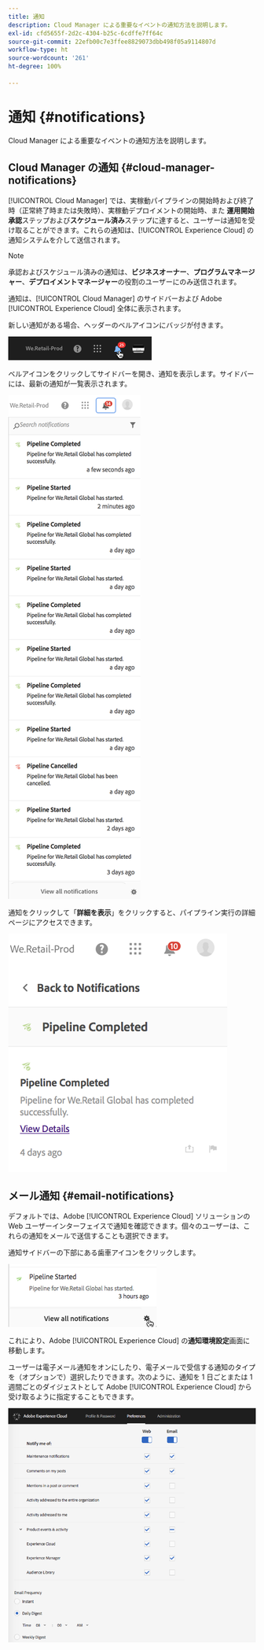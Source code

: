 ```yaml
---
title: 通知
description: Cloud Manager による重要なイベントの通知方法を説明します。
exl-id: cfd5655f-2d2c-4304-b25c-6cdffe7ff64c
source-git-commit: 22efb00c7e3ffee8829073dbb498f05a9114807d
workflow-type: ht
source-wordcount: '261'
ht-degree: 100%

---
```



# 通知 {#notifications}

Cloud Manager による重要なイベントの通知方法を説明します。

## Cloud Manager の通知 {#cloud-manager-notifications}

[!UICONTROL Cloud Manager] では、実稼動パイプラインの開始時および終了時（正常終了時または失敗時）、実稼動デプロイメントの開始時、また **運用開始承認**&#x200B;ステップおよび&#x200B;**スケジュール済み**&#x200B;ステップに達すると、ユーザーは通知を受け取ることができます。これらの通知は、[!UICONTROL Experience Cloud] の通知システムを介して送信されます。

>[!NOTE]
>
>承認およびスケジュール済みの通知は、**ビジネスオーナー**、**プログラムマネージャー**、**デプロイメントマネージャー**&#x200B;の役割のユーザーにのみ送信されます。

通知は、[!UICONTROL Cloud Manager] のサイドバーおよび Adobe [!UICONTROL Experience Cloud] 全体に表示されます。

新しい通知がある場合、ヘッダーのベルアイコンにバッジが付きます。

![通知アイコン](/help/assets/image2018-7-12_11-52-40.png)

ベルアイコンをクリックしてサイドバーを開き、通知を表示します。サイドバーには、最新の通知が一覧表示されます。

![通知サイドバー](/help/assets/screen_shot_2018-07-20at91406pm.png)

通知をクリックして「**詳細を表示**」をクリックすると、パイプライン実行の詳細ページにアクセスできます。

![詳細を表示](/help/assets/screen_shot_2018-08-14at43503pm.png)

## メール通知 {#email-notifications}

デフォルトでは、Adobe [!UICONTROL Experience Cloud] ソリューションの Web ユーザーインターフェイスで通知を確認できます。個々のユーザーは、これらの通知をメールで送信することも選択できます。

通知サイドバーの下部にある歯車アイコンをクリックします。

![通知設定アイコン](/help/assets/image2018-7-12_12-8-19.png)

これにより、Adobe [!UICONTROL Experience Cloud] の&#x200B;**通知環境設定**&#x200B;画面に移動します。

ユーザーは電子メール通知をオンにしたり、電子メールで受信する通知のタイプを（オプションで）選択したりできます。次のように、通知を 1 日ごとまたは 1 週間ごとのダイジェストとして Adobe [!UICONTROL Experience Cloud] から受け取るように指定することもできます。

![通知設定](/help/assets/image2018-7-12_12-10-51.png)
